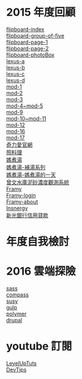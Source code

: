 # 2015 年度回顧

<a href="http://garden.decoder.com.tw/portal/demo/flipboard/index.html">flipboard-index</a><br>
<a href="http://garden.decoder.com.tw/portal/demo/flipboard/group-of-five.html">flipboard-group-of-five</a><br>
<a href="http://garden.decoder.com.tw/portal/demo/flipboard/page-1.html">flipboard-page-1</a><br>
<a href="http://garden.decoder.com.tw/portal/demo/flipboard/page-2.html">flipboard-page-2</a><br>
<a href="http://garden.decoder.com.tw/portal/demo/flipboard/photoBox.html">flipboard-photoBox</a><br>
<a href="http://garden.decoder.com.tw/portal/demo/cms/lexus/lexus-a.html">lexus-a</a><br>
<a href="http://garden.decoder.com.tw/portal/demo/cms/lexus/lexus-b.html">lexus-b</a><br>
<a href="http://garden.decoder.com.tw/portal/demo/cms/lexus/lexus-c.html">lexus-c</a><br>
<a href="http://garden.decoder.com.tw/portal/demo/cms/lexus/lexus-d.html">lexus-d</a><br>
<a href="http://garden.decoder.com.tw/portal/demo/cms/mod/mod-1.html">mod-1</a><br>
<a href="http://garden.decoder.com.tw/portal/demo/cms/mod/mod-2.html">mod-2</a><br>
<a href="http://garden.decoder.com.tw/portal/demo/cms/mod/mod-3.html">mod-3</a><br>
<a href="http://garden.decoder.com.tw/portal/demo/cms/mod/mod-4~mod-5">mod-4~mod-5</a><br>
<a href="http://garden.decoder.com.tw/portal/demo/cms/mod/mod-9.html">mod-9</a><br>
<a href="http://garden.decoder.com.tw/portal/demo/cms/mod/mod-10~mod-11.html">mod-10~mod-11</a><br>
<a href="http://garden.decoder.com.tw/portal/demo/cms/mod/mod-12.html">mod-12</a><br>
<a href="http://garden.decoder.com.tw/portal/demo/cms/mod/mod-16.html">mod-16</a><br>
<a href="http://garden.decoder.com.tw/portal/demo/cms/mod/mod-17.html">mod-17</a><br>
<a href="http://www.love712.com/">奇力愛官網</a><br>
<a href="http://www.care4cook.com/">照料理</a><br>
<a href="http://www.come4table.com/">媽煮湯</a><br>
<a href="http://garden.decoder.com.tw/portal/demo/come4table_minisite/">媽煮湯-補湯系列</a><br>
<a href="http://garden.decoder.com.tw/portal/demo/come4table_minisite2/">媽煮湯-媽煮湯的一天</a><br>
<a href="http://garden.decoder.com.tw/tsntu_admin/security.do?action=login">曾文水庫泥砂濃度觀測系統</a><br>
<a href="http://garden.decoder.com.tw/framy/" target="_blank">Framy</a><br>
<a href="http://garden.decoder.com.tw/framy/login.html" target="_blank">Framy-login</a><br>
<a href="http://garden.decoder.com.tw/framy/about.html" target="_blank">Framy-about</a><br>
<a href="http://garden.decoder.com.tw/insnergy/" target="_blank">Insnergy</a><br>
<a href="http://garden.decoder.com.tw/portal/demo/shin_mini_site_03/" target="_blank">新光銀行信用貸款</a><br>

# 年度自我檢討


# 2016 雲端探險
<a href="http://sass-lang.com/" target="_blank">sass</a><br>
<a href="http://compass-style.org/" target="_blank">compass</a><br>
<a href="http://susy.oddbird.net/" target="_blank">susy</a><br>
<a href="http://gulpjs.com/" target="_blank">gulp</a><br>
<a href="https://www.polymer-project.org/1.0/" target="_blank">polymer</a><br>
<a href="https://www.drupal.org/" target="_blank">drupal</a><br>

# youtube 訂閱
<a href="https://www.youtube.com/user/LevelUpTuts" target="_blank">LevelUpTuts</a><br>
<a href="https://www.youtube.com/user/DevTipsForDesigners" target="_blank">DevTips</a><br>
